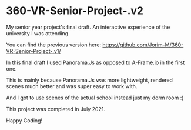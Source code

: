 # 360-VR-Senior-Project-.v2
My senior year project's final draft.
An interactive experience of the university I was attending.

You can find the previous version here: https://github.com/Jorim-M/360-VR-Senior-Project-.v1/

In this final draft I used Panorama.Js as opposed to A-Frame.io in the first one.

This is mainly because Panorama.Js was more lightweight, rendered scenes much better and was super easy to work with.

And I got to use scenes of the actual school instead just my dorm room :)

This project was completed in July 2021.




Happy Coding!
